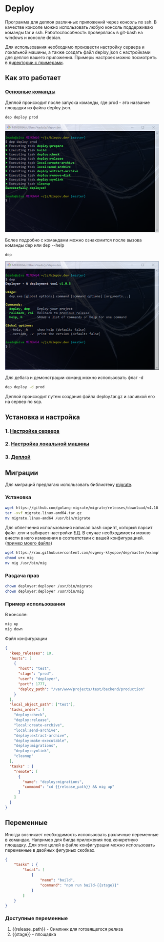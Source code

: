 # Deploy
Программа для деплоя различных приложений через консоль по ssh.
В качестве консоле можно использовать любую консоль поддерживаю команды tar и ssh.
Работоспособность проверялась в git-bash на windows и консоле debian.

Для использования необходимо произвести настройку сервера и локальной машины, а также создать файл deploy.json c настройками для деплоя вашего приложения. Примеры настроек можно посмотреть в [директории с примерами](https://github.com/evgeny-klyopov/dep/tree/master/example).

## Как это работает
### [Основные команды](docs/COMMAND.md)
Деплой происходит после запуска команды, где prod - это название площадки из файла deploy.json.
```bash
dep deploy prod
```
![пример вывода](docs/img/deploy.png "пример вывода")

Более подробно с командами можно ознакомится после вызова команды dep или dep --help
```bash
dep
```
![пример вывода](docs/img/dep.png "пример вывода")

Для дебага и демонстрации команд можно использовать флаг -d
```bash
dep deploy -d prod
```
Деплой происходит путем создания файла deploy.tar.gz и заливкой его на сервер по scp.

## Установка и настройка
### 1. [Настройка сервера](docs/SETTING_SERVER.md)
### 2. [Настройка локальной машины](docs/SETTING_LOCAL.md)
### 3. [Деплой](docs/DEPLOY.md)

## Миграции
Для миграций предлагаю использовать библиотеку [migrate](https://github.com/golang-migrate/migrate).
### Установка
```bash
wget https://github.com/golang-migrate/migrate/releases/download/v4.10.0/migrate.linux-amd64.tar.gz
tar -xvf migrate.linux-amd64.tar.gz
mv migrate.linux-amd64 /usr/bin/migrate
```
Для облегчения использования написал bash скрипт, который парсит файл .env и забирает настройки БД. В случае необходимости можно внести в него изменения в соответствии с вашей конфигурацией. ([пример моего файла](https://github.com/evgeny-klyopov/dep/blob/master/example/migrate/.env))
```bash
wget https://raw.githubusercontent.com/evgeny-klyopov/dep/master/example/migrate/mig
chmod u+x mig
mv mig /usr/bin/mig
```
### Раздача прав
```bash
chown deployer:deployer /usr/bin/migrate
chown deployer:deployer /usr/bin/mig
```
### Пример использования
В консоле:
```bash
mig up
mig down
```
Файл конфигурации
```json
{
  "keep_releases": 10,
  "hosts": [
    {
      "host": "test",
      "stage": "prod",
      "user": "deployer",
      "port": 1777,
      "deploy_path": "/var/www/projects/test/backend/production"
    }
  ],
  "local_object_path": ["test"],
  "tasks_order": [
    "deploy:check",
    "deploy:release",
    "local:create-archive",
    "local:send-archive",
    "deploy:extract-archive",
    "deploy:make-executable",
    "deploy:migrations",
    "deploy:symlink",
    "cleanup"
  ],
  "tasks" : {
    "remote": [
      {
        "name": "deploy:migrations",
        "command": "cd {{release_path}} && mig up"
      }
    ]
  }
}
```
## Переменные
Иногда возникает необходимость использовать различные переменные в командах. Например для билда приложения под конкретную площадку. Для этих целей в файле конфигурации можно использовать переменные в двойных фигурных скобках.
```json
{
    "tasks" : {
        "local": [
            {
                "name": "build",
                "command": "npm run build-{{stage}}"
            }
        ]
    }
}
```
### Доступные переменные
1. {{release_path}} - Симлинк для готовящегося релиза
2. {{stage}} - площадка